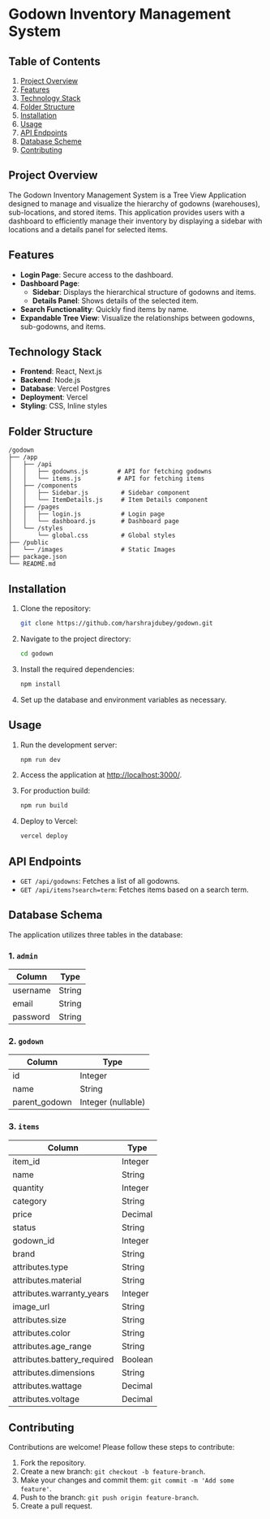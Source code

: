 # Godown Inventory Management System

## Table of Contents

1. [Project Overview](#project-overview)
2. [Features](#features)
3. [Technology Stack](#technology-stack)
4. [Folder Structure](#folder-structure)
5. [Installation](#installation)
6. [Usage](#usage)
7. [API Endpoints](#api-endpoints)
8. [Database Scheme](#database-scheme)
9. [Contributing](#contributing)

## Project Overview

The Godown Inventory Management System is a Tree View Application designed to manage and visualize the hierarchy of godowns (warehouses), sub-locations, and stored items. This application provides users with a dashboard to efficiently manage their inventory by displaying a sidebar with locations and a details panel for selected items.

## Features

- **Login Page**: Secure access to the dashboard.
- **Dashboard Page**:
  - **Sidebar**: Displays the hierarchical structure of godowns and items.
  - **Details Panel**: Shows details of the selected item.
- **Search Functionality**: Quickly find items by name.
- **Expandable Tree View**: Visualize the relationships between godowns, sub-godowns, and items.

## Technology Stack

- **Frontend**: React, Next.js
- **Backend**: Node.js
- **Database**: Vercel Postgres
- **Deployment**: Vercel
- **Styling**: CSS, Inline styles

## Folder Structure

```plaintext
/godown
├── /app
│   ├── /api
│   │   ├── godowns.js        # API for fetching godowns
│   │   └── items.js          # API for fetching items
│   ├── /components
│   │   ├── Sidebar.js         # Sidebar component
│   │   └── ItemDetails.js     # Item Details component
│   ├── /pages
│   │   ├── login.js           # Login page
│   │   └── dashboard.js       # Dashboard page
│   └── /styles
│       └── global.css         # Global styles
├── /public
│   └── /images                # Static Images
├── package.json
└── README.md
```

## Installation

1. Clone the repository:

   ```bash
   git clone https://github.com/harshrajdubey/godown.git
   ```

2. Navigate to the project directory:

   ```bash
   cd godown
   ```

3. Install the required dependencies:

   ```bash
   npm install
   ```

4. Set up the database and environment variables as necessary.

## Usage

1. Run the development server:

   ```bash
   npm run dev
   ```

2. Access the application at [http://localhost:3000/](http://localhost:3000/).

3. For production build:

   ```bash
   npm run build
   ```

4. Deploy to Vercel:

   ```bash
   vercel deploy
   ```

## API Endpoints

- `GET /api/godowns`: Fetches a list of all godowns.
- `GET /api/items?search=term`: Fetches items based on a search term.


## Database Schema

The application utilizes three tables in the database:

### 1. `admin`

| Column     | Type   |
|------------|--------|
| username   | String |
| email      | String |
| password   | String |

### 2. `godown`

| Column        | Type   |
|---------------|--------|
| id            | Integer |
| name          | String  |
| parent_godown | Integer (nullable) |

### 3. `items`

| Column                | Type    |
|-----------------------|---------|
| item_id               | Integer |
| name                  | String  |
| quantity              | Integer |
| category              | String  |
| price                 | Decimal |
| status                | String  |
| godown_id             | Integer |
| brand                 | String  |
| attributes.type       | String  |
| attributes.material    | String  |
| attributes.warranty_years | Integer |
| image_url             | String  |
| attributes.size       | String  |
| attributes.color      | String  |
| attributes.age_range  | String  |
| attributes.battery_required | Boolean |
| attributes.dimensions | String  |
| attributes.wattage    | Decimal |
| attributes.voltage     | Decimal |


## Contributing

Contributions are welcome! Please follow these steps to contribute:

1. Fork the repository.
2. Create a new branch: `git checkout -b feature-branch`.
3. Make your changes and commit them: `git commit -m 'Add some feature'`.
4. Push to the branch: `git push origin feature-branch`.
5. Create a pull request.
